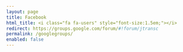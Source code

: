 ```yaml
---
layout: page
title: Facebook
html_title: <i class="fa fa-users" style="font-size:1.5em;"></i>
redirect: https://groups.google.com/forum/#!forum/jtransc
permalink: /googlegroups/
enabled: false
---
```


<i class="fa fa-users"></i>
